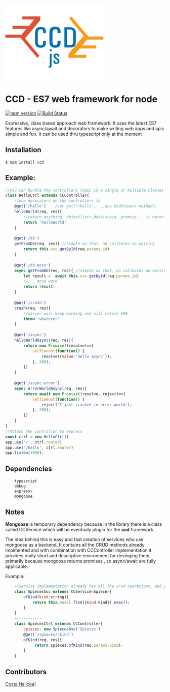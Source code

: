 <img src="https://raw.githubusercontent.com/codechem/ccd-snippets/master/images/ccdLogo.png"></img>

# CCD - ES7 web framework for node 

[![npm version](https://badge.fury.io/js/ccd.png)](https://badge.fury.io/js/ccd)
[![Build Status](https://travis-ci.org/codechem/ccd.svg?branch=master)](https://travis-ci.org/codechem/ccd)

Expressive, class based approach web framework. 
It uses the latest ES7 features like async/await and decorators to make writing web apps and apis simple and fun.
It can be used thru typescript only at the moment  

## Installation

```
$ npm install ccd
```

## Example:

```js
//you can bundle the controllers logic in a single or multiple classes
class HelloCtrl extends CCController{
    //use decorators on the controllers to 
    @get('/hello')    //or get('/hello', ...any middleware methods)
    helloWorld(req, res){
        //return anything, object|(err,data)=void, promise .. it works with all of them
        return 'helloWorld' 
    }
    
    @get('/db')
    getFromDb(req, res){ //simple as that, no callbacks no waiting
        return this.svc.getById(req.params.id)
    }

    @get('/db-more')
    async getFromDb(req, res){ //simple as that, no callbacks no waiting
        let result =  await this.svc.getById(req.params.id)
        //... more work
        return result;
    }
    
    @put('/crash')
    crash(req, res){
        //server will keep working and will return 500 
        throw 'whatever' 
    }

    @get('/async')    
    helloWorldAsync(req, res){
        return new Promise((resolve)=>{
            setTimeout(function() {
                resolve({value:'hello async'});
            }, 200);
        })
    }

    @get('/async-error')    
    async errorWorldAsync(req, res){
        return await new Promise((resolve, reject)=>{
            setTimeout(function() {
                reject('I just crashed in error world');
            }, 200);
        })
    }
}
//Attach the controller to express
const ctrl = new HelloCtrl()
app.use('/', ctrl.router)
app.use('/hello', ctrl.router)
app.listen(3000);
```

## Dependencies

```
    typescript
    debug
    express>
    mongoose
```
## Notes

**Mongoose** is temporary dependency because in the library there is a class called CCService 
which will be eventualy plugin for the **ccd** framework.

The idea behind this is easy and fast creation of services who use mongoose as a backend,
It contains all the CRUD methods already implmented and with combination with CCController implementation it provides really short and descriptive environment for devinging them, 
primarily because mongoose returns promises , so async/await are fully applicable. 

Example:

```javascript
    //Service implementation already has all the crud operations, and you can freely override them
    class SpiecesSvc extends CCService<Spiece>{
        ofKind(kind:string){
            return this.model.find({Kind:kind}).exec();
        }
    }
    //----------
    class SpiecesCtrl extends CCController{
        spieces: new SpiecesSvc('Spieces')
        @get('/spieces/:kind') 
        ofKind(req, res){
             return spieces.ofKind(req.params.kind);
        }
    }
```

## Contributors
[Costa Halicea](https://github.com/halicea)|
